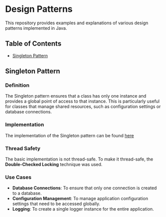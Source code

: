 # Design Patterns

This repository provides examples and explanations of various design patterns implemented in Java.

## Table of Contents
- [Singleton Pattern](#singleton-pattern)

## Singleton Pattern

### Definition
The Singleton pattern ensures that a class has only one instance and provides a global point of access to that instance. 
This is particularly useful for classes that manage shared resources, such as configuration settings or database connections.

### Implementation
The implementation of the Singleton pattern can be found [here](src/main/java/org/example/singleton/Singleton.java)

### Thread Safety
The basic implementation is not thread-safe. To make it thread-safe, the **Double-Checked Locking** technique was used.

### Use Cases
- **Database Connections**: To ensure that only one connection is created to a database.
- **Configuration Management**: To manage application configuration settings that need to be accessed globally.
- **Logging**: To create a single logger instance for the entire application.

